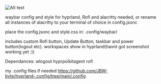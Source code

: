 ![Alt text](https://github.com/JBW-byte/hyprland-waybar-config/blob/main/Screenshot_20250513_175015.png "Preview")

waybar config and style for hyprland, Rofi and alacritty needed, or rename all instances of alacritty to your terminal of choice in config.jsonc

place the config.jsonc and style.css in: .config/waybar/

includes custom Rofi button, Update Button, taskbar and power button(logout etc). workspaces show in hyprland(havnt got screenshot working yet :))



Dependances:
wlogout hyprpolkitagent rofi

my .config files if needed https://github.com/JBW-byte/hyprland-.config/tree/main/.config

